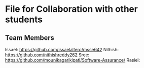 # File for Collaboration with other students  

## Team Members
Issael:  https://github.com/issaelaltero/msse642
Nithish: https://github.com/nithishreddy262
Sree:    https://github.com/mounikagarikipati/Software-Assurance/
Rasiel:   